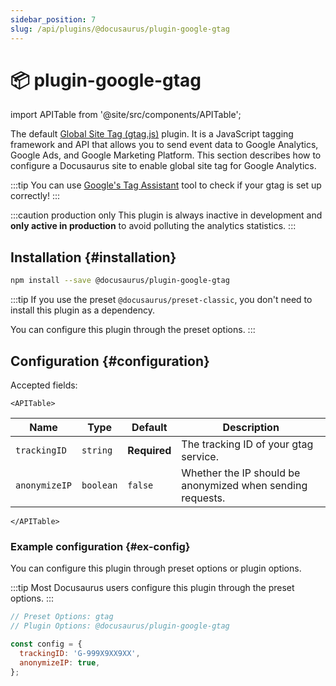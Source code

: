 ```yaml
---
sidebar_position: 7
slug: /api/plugins/@docusaurus/plugin-google-gtag
---
```


# 📦 plugin-google-gtag

import APITable from '@site/src/components/APITable';

The default [Global Site Tag (gtag.js)](https://developers.google.com/analytics/devguides/collection/gtagjs/) plugin. It is a JavaScript tagging framework and API that allows you to send event data to Google Analytics, Google Ads, and Google Marketing Platform. This section describes how to configure a Docusaurus site to enable global site tag for Google Analytics.

:::tip
You can use [Google's Tag Assistant](https://tagassistant.google.com/) tool to check if your gtag is set up correctly!
:::

:::caution production only
This plugin is always inactive in development and **only active in production** to avoid polluting the analytics statistics.
:::

## Installation {#installation}

```bash npm2yarn
npm install --save @docusaurus/plugin-google-gtag
```

:::tip
If you use the preset `@docusaurus/preset-classic`, you don't need to install this plugin as a dependency.

You can configure this plugin through the preset options.
:::

## Configuration {#configuration}

Accepted fields:

```mdx-code-block
<APITable>
```

| Name          | Type      | Default      | Description                                                |
| ------------- | --------- | ------------ | ---------------------------------------------------------- |
| `trackingID`  | `string`  | **Required** | The tracking ID of your gtag service.                      |
| `anonymizeIP` | `boolean` | `false`      | Whether the IP should be anonymized when sending requests. |

```mdx-code-block
</APITable>
```

### Example configuration {#ex-config}

You can configure this plugin through preset options or plugin options.

:::tip
Most Docusaurus users configure this plugin through the preset options.
:::

```js
// Preset Options: gtag
// Plugin Options: @docusaurus/plugin-google-gtag

const config = {
  trackingID: 'G-999X9XX9XX',
  anonymizeIP: true,
};
```